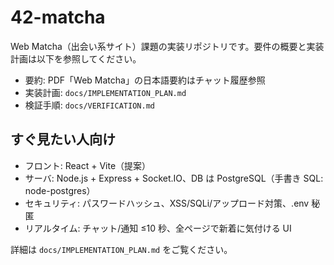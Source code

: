 # 42-matcha

Web Matcha（出会い系サイト）課題の実装リポジトリです。要件の概要と実装計画は以下を参照してください。

- 要約: PDF「Web Matcha」の日本語要約はチャット履歴参照
- 実装計画: `docs/IMPLEMENTATION_PLAN.md`
- 検証手順: `docs/VERIFICATION.md`

## すぐ見たい人向け

- フロント: React + Vite（提案）
- サーバ: Node.js + Express + Socket.IO、DB は PostgreSQL（手書き SQL: node-postgres）
- セキュリティ: パスワードハッシュ、XSS/SQLi/アップロード対策、.env 秘匿
- リアルタイム: チャット/通知 ≤10 秒、全ページで新着に気付ける UI

詳細は `docs/IMPLEMENTATION_PLAN.md` をご覧ください。
